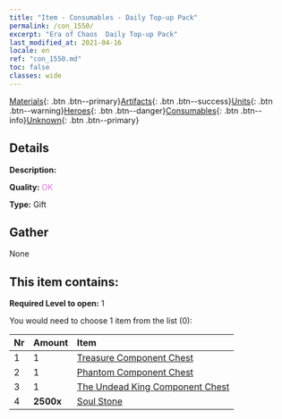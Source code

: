```yaml
---
title: "Item - Consumables - Daily Top-up Pack"
permalink: /con_1550/
excerpt: "Era of Chaos  Daily Top-up Pack"
last_modified_at: 2021-04-16
locale: en
ref: "con_1550.md"
toc: false
classes: wide
---
```

 [Materials](/Items/){: .btn .btn--primary}[Artifacts](/Items/Artifacts/){: .btn .btn--success}[Units](/Items/Units/){: .btn .btn--warning}[Heroes](/Items/Heroes/){: .btn .btn--danger}[Consumables](/Items/Consumables/){: .btn .btn--info}[Unknown](/Items/Unknown/){: .btn .btn--primary}

## Details
 **Description:** 

 **Quality:** <span style="color: #DA70D6">OK</span>

 **Type:** Gift

## Gather

  None

## This item contains:

 **Required Level to open:** 1

 You would need to choose 1 item from the list (0):

  | Nr | Amount |     Item    |
  |:---|:-------|:------------|
  | 1 | 1 | [Treasure Component Chest](/Items/con_1383/) |  | 
  | 2 | 1 | [Phantom Component Chest](/Items/con_1339/) |  | 
  | 3 | 1 | [The Undead King Component Chest](/Items/con_1340/) |  | 
  | 4 |  **2500x** | [Soul Stone ](/Items/con_923/) |  | 
